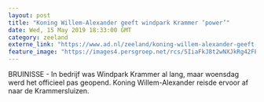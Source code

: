 ```yaml
---
layout: post
title: "Koning Willem-Alexander geeft windpark Krammer ‘power’"
date: Wed, 15 May 2019 18:33:00 GMT
category: zeeland
externe_link: "https://www.ad.nl/zeeland/koning-willem-alexander-geeft-windpark-krammer-power~a06ee94f/"
feature_image: "https://images4.persgroep.net/rcs/5IiaFkJ8t2wNXJkRg42FEk3ZDuA/diocontent/148442103/_fitwidth/400/?appId=21791a8992982cd8da851550a453bd7f&quality=0.7"
---
```


BRUINISSE - In bedrijf was Windpark Krammer al lang, maar woensdag werd het officieel pas geopend. Koning Willem-Alexander reisde ervoor af naar de Krammersluizen.
